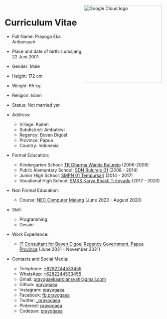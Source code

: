 <img src="https://avatars.githubusercontent.com/u/102222827?v=4" alt="Google Cloud logo" title="Google Cloud" align="right" height="250" width="250"/>

# Curriculum Vitae
- Full Name: Prayoga Eka Ardiansyah
- Place and date of birth: Lumajang, 22 Juni 2001
- Gender: Male
- Height: 172 cm
- Weight: 65 kg
- Religion: Islam
- Status: Not married yet
- Address:
    - Village: Kuken
    - Subdistrict: Ambatkwi
    - Regency: Boven Digoel
    - Province: Papua
    - Country: Indonesia

- Formal Education:
    - Kindergarten School: [TK Dharma Wanita Bulurejo](https://sekolah.data.kemdikbud.go.id/index.php/chome/profil/7fb60f13-3858-49c1-b8fb-d300af90656b) (2006-2008)
    - Public Alementary School: [SDN Bulurejo 01](https://sekolah.data.kemdikbud.go.id/index.php/chome/profil/b0d37db7-8c18-e111-b58a-998f7c3bc308) (2008 - 2014)
    - Junior High School: [SMPN 01 Tempursari](https://sekolah.data.kemdikbud.go.id/index.php/chome/profil/308ee5b9-8c18-e111-9191-315e8257a0f8) (2014 - 2017)
    - Vocational High School: [SMKS Karya Bhakti Tirtoyudo](https://sekolah.data.kemdikbud.go.id/index.php/chome/profil/2a11a6b2-8c14-4a21-9fce-c122f596ed75) (2017 - 2020)

- Non Formal Education:
    - Course: [NEC Computer Malang](https://sekolah.data.kemdikbud.go.id/index.php/chome/profil/9732791E-59C1-46C6-93F3-AE780992FF27) (June 2020 - August 2020)

- Skill:
    - Programming
    - Desain

- Work Experience:
    - [IT Consultant for Boven Digoel Regency Government, Papua Province](https://www.bovendigoelkab.go.id/) (June 2021 - November 2021)

- Contacts and Social Media:
    - Telephone: [+6282244533455](tel:+6282244533455)
    - WhatsApp: [+6282244533455](https://wa.me/6282244533455)
    - Gmail: [prayogaekaardiansyah@gmail.com](mailto:prayogaekaardiansyah@gmail.com)
    - Github: [prayogaea](https://github.com/prayogaea)
    - Instagram: [prayogaea](https://instagram.com/prayogaea)
    - Facebook: [fb.prayogaea](https://facebook.com/fb.prayogaea)
    - Twitter: [_prayogaea](https://twitter.com/_prayogaea)
    - Pinterest: [prayogaea](https://id.pinterest.com/prayogaea)
    - Codepan: [prayogaea](https://codepen.io/prayogaea)
